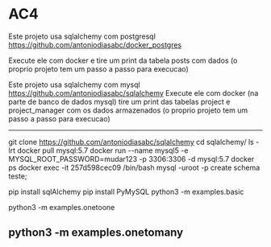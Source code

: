 # AC4

Este projeto usa sqlalchemy com postgresql
https://github.com/antoniodiasabc/docker_postgres

Execute ele com docker e tire um print da tabela posts com dados
(o proprio projeto tem um passo a passo para execucao)

Este projeto usa sqlalchemy com mysql
https://github.com/antoniodiasabc/sqlalchemy
Execute ele com docker (na parte de banco de dados mysql) tire um print das tabelas project e project_manager  com os dados armazenados
(o proprio projeto tem um passo a passo para execucao)

-----------------------------------------------------------------------------------
git clone https://github.com/antoniodiasabc/sqlalchemy
cd sqlalchemy/
ls -lrt
docker pull mysql:5.7
docker run --name mysql5 -e MYSQL_ROOT_PASSWORD=mudar123 -p 3306:3306 -d mysql:5.7
docker ps
docker exec -it 257d598cec09 /bin/bash
mysql -uroot -p
create schema teste;


pip install sqlAlchemy
pip install PyMySQL
python3 -m examples.basic

python3 -m examples.onetoone

python3 -m examples.onetomany
-----------------------------------------------------------------------------------
